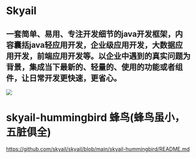 # Skyail
## 一套简单、易用、专注开发细节的java开发框架，内容囊括java轻应用开发，企业级应用开发，大数据应用开发，前端应用开发等。以企业中遇到的真实问题为背景，集成当下最新的、轻量的、使用的功能或者组件，让日常开发更快速，更省心。

<img src="http://www.5ixiudou.com/hexo-images/post-64.png" />

# skyail-hummingbird  蜂鸟(蜂鸟虽小，五脏俱全)
https://github.com/skyail/skyail/blob/main/skyail-hummingbird/README.md

